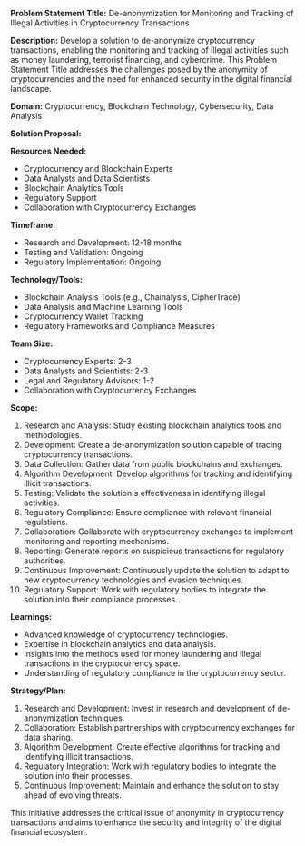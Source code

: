 **Problem Statement Title:** De-anonymization for Monitoring and Tracking of Illegal Activities in Cryptocurrency Transactions

**Description:** Develop a solution to de-anonymize cryptocurrency transactions, enabling the monitoring and tracking of illegal activities such as money laundering, terrorist financing, and cybercrime. This Problem Statement Title addresses the challenges posed by the anonymity of cryptocurrencies and the need for enhanced security in the digital financial landscape.

**Domain:** Cryptocurrency, Blockchain Technology, Cybersecurity, Data Analysis

**Solution Proposal:**

**Resources Needed:**
- Cryptocurrency and Blockchain Experts
- Data Analysts and Data Scientists
- Blockchain Analytics Tools
- Regulatory Support
- Collaboration with Cryptocurrency Exchanges

**Timeframe:**
- Research and Development: 12-18 months
- Testing and Validation: Ongoing
- Regulatory Implementation: Ongoing

**Technology/Tools:**
- Blockchain Analysis Tools (e.g., Chainalysis, CipherTrace)
- Data Analysis and Machine Learning Tools
- Cryptocurrency Wallet Tracking
- Regulatory Frameworks and Compliance Measures

**Team Size:**
- Cryptocurrency Experts: 2-3
- Data Analysts and Scientists: 2-3
- Legal and Regulatory Advisors: 1-2
- Collaboration with Cryptocurrency Exchanges

**Scope:**
1. Research and Analysis: Study existing blockchain analytics tools and methodologies.
2. Development: Create a de-anonymization solution capable of tracing cryptocurrency transactions.
3. Data Collection: Gather data from public blockchains and exchanges.
4. Algorithm Development: Develop algorithms for tracking and identifying illicit transactions.
5. Testing: Validate the solution's effectiveness in identifying illegal activities.
6. Regulatory Compliance: Ensure compliance with relevant financial regulations.
7. Collaboration: Collaborate with cryptocurrency exchanges to implement monitoring and reporting mechanisms.
8. Reporting: Generate reports on suspicious transactions for regulatory authorities.
9. Continuous Improvement: Continuously update the solution to adapt to new cryptocurrency technologies and evasion techniques.
10. Regulatory Support: Work with regulatory bodies to integrate the solution into their compliance processes.

**Learnings:**
- Advanced knowledge of cryptocurrency technologies.
- Expertise in blockchain analytics and data analysis.
- Insights into the methods used for money laundering and illegal transactions in the cryptocurrency space.
- Understanding of regulatory compliance in the cryptocurrency sector.

**Strategy/Plan:**
1. Research and Development: Invest in research and development of de-anonymization techniques.
2. Collaboration: Establish partnerships with cryptocurrency exchanges for data sharing.
3. Algorithm Development: Create effective algorithms for tracking and identifying illicit transactions.
4. Regulatory Integration: Work with regulatory bodies to integrate the solution into their processes.
5. Continuous Improvement: Maintain and enhance the solution to stay ahead of evolving threats.

This initiative addresses the critical issue of anonymity in cryptocurrency transactions and aims to enhance the security and integrity of the digital financial ecosystem.